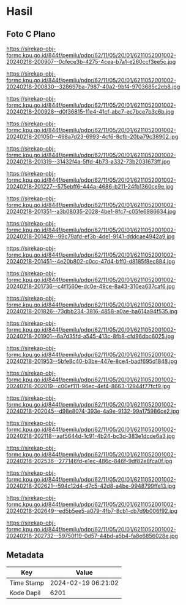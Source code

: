 # Hasil

## Foto C Plano

https://sirekap-obj-formc.kpu.go.id/844f/pemilu/pdpr/62/11/05/20/01/6211052001002-20240218-200907--0cfece3b-4275-4cea-b7a1-e260ccf3ee5c.jpg

https://sirekap-obj-formc.kpu.go.id/844f/pemilu/pdpr/62/11/05/20/01/6211052001002-20240218-200830--328697ba-7987-40a2-9bf4-9703685c2eb8.jpg

https://sirekap-obj-formc.kpu.go.id/844f/pemilu/pdpr/62/11/05/20/01/6211052001002-20240218-200928--d0f36815-11e4-41cf-abc7-ec7bce7b3c6b.jpg

https://sirekap-obj-formc.kpu.go.id/844f/pemilu/pdpr/62/11/05/20/01/6211052001002-20240218-201050--498a7d23-6993-4cf6-8cfb-20ba79c38902.jpg

https://sirekap-obj-formc.kpu.go.id/844f/pemilu/pdpr/62/11/05/20/01/6211052001002-20240218-201319--31432f4a-5ffd-4b73-a332-73b2031673ff.jpg

https://sirekap-obj-formc.kpu.go.id/844f/pemilu/pdpr/62/11/05/20/01/6211052001002-20240218-201227--575ebff6-444a-4686-b211-24fb1360ce9e.jpg

https://sirekap-obj-formc.kpu.go.id/844f/pemilu/pdpr/62/11/05/20/01/6211052001002-20240218-201351--a3b08035-2028-4be1-8fc7-c05fe6986634.jpg

https://sirekap-obj-formc.kpu.go.id/844f/pemilu/pdpr/62/11/05/20/01/6211052001002-20240218-201429--99c79afd-ef3b-4de1-9141-dddcae4942a9.jpg

https://sirekap-obj-formc.kpu.go.id/844f/pemilu/pdpr/62/11/05/20/01/6211052001002-20240218-201451--4e20b802-c0cc-47d4-bff0-d8185f8ec884.jpg

https://sirekap-obj-formc.kpu.go.id/844f/pemilu/pdpr/62/11/05/20/01/6211052001002-20240218-201736--c4f1560e-dc0e-49ce-8a43-310ea637caf6.jpg

https://sirekap-obj-formc.kpu.go.id/844f/pemilu/pdpr/62/11/05/20/01/6211052001002-20240218-201826--73dbb234-3816-4858-a0ae-ba614a94f535.jpg

https://sirekap-obj-formc.kpu.go.id/844f/pemilu/pdpr/62/11/05/20/01/6211052001002-20240218-201901--6a7d35fd-a545-413c-8fb8-cfd96dbc6025.jpg

https://sirekap-obj-formc.kpu.go.id/844f/pemilu/pdpr/62/11/05/20/01/6211052001002-20240218-201953--5bfe8c40-b3be-447e-8ce4-badf695d1848.jpg

https://sirekap-obj-formc.kpu.go.id/844f/pemilu/pdpr/62/11/05/20/01/6211052001002-20240218-202019--c00ef111-96ec-4ef4-8663-12944f77fcf9.jpg

https://sirekap-obj-formc.kpu.go.id/844f/pemilu/pdpr/62/11/05/20/01/6211052001002-20240218-202045--d98e8074-393e-4a9e-9132-99a175986ce2.jpg

https://sirekap-obj-formc.kpu.go.id/844f/pemilu/pdpr/62/11/05/20/01/6211052001002-20240218-202118--aaf5644d-1c91-4b24-bc3d-383e1dcde6a3.jpg

https://sirekap-obj-formc.kpu.go.id/844f/pemilu/pdpr/62/11/05/20/01/6211052001002-20240218-202536--277146fd-e1ec-486c-846f-9df82e8fca0f.jpg

https://sirekap-obj-formc.kpu.go.id/844f/pemilu/pdpr/62/11/05/20/01/6211052001002-20240218-202621--594c12d4-d7c5-42d8-a4be-9948799ffe13.jpg

https://sirekap-obj-formc.kpu.go.id/844f/pemilu/pdpr/62/11/05/20/01/6211052001002-20240218-202649--ed5b5ee5-a079-4fb7-8cb1-cb7d9b006f92.jpg

https://sirekap-obj-formc.kpu.go.id/844f/pemilu/pdpr/62/11/05/20/01/6211052001002-20240218-202732--59750f19-0d57-44bd-a5b4-fa8e6856028e.jpg


## Metadata

| Key        | Value               |
| ---------- | ------------------- |
| Time Stamp | 2024-02-19 06:21:02 |
| Kode Dapil | 6201                |



